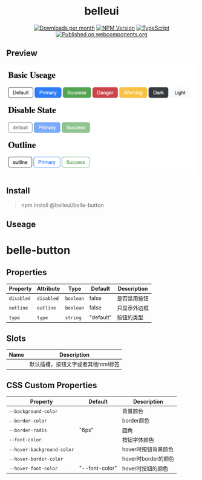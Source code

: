 <!-- ⚠️ This README has been generated from the file(s) "/Users/wusong/Code/github-project/belleui/packages/belle-button/readme/blueprint.md" ⚠️--><h1 align="center">belleui</h1>

<p align="center">
		<a href="https://npmcharts.com/compare/@belleui/belle-button?minimal=true"><img alt="Downloads per month" src="https://img.shields.io/npm/dm/@belleui/belle-button.svg" height="20"/></a>
<a href="https://www.npmjs.com/package/@belleui/belle-button"><img alt="NPM Version" src="https://img.shields.io/npm/v/@belleui/belle-button.svg" height="20"/></a>
<a href="https://github.com/belleui/belleui/blob/master/packages/belle-button"><img alt="TypeScript" src="https://img.shields.io/npm/types/@belleui/belle-button" height="20"/></a>
<a href="https://www.webcomponents.org/element/@belleui/belle-button"><img alt="Published on webcomponents.org" src="https://img.shields.io/badge/webcomponents.org-published-blue.svg" height="20"/></a>
	</p>



[](#preview)

## Preview

![screent shot](./image/screenshot.png)


[](#install)

## Install

> npm install @belleui/belle-button


[](#useage)

## Useage


[](#belle-button)

# belle-button


[](#properties)

## Properties

| Property   | Attribute  | Type      | Default   | Description |
|------------|------------|-----------|-----------|-------------|
| `disabled` | `disabled` | `boolean` | false     | 是否禁用按钮      |
| `outline`  | `outline`  | `boolean` | false     | 只显示外边框      |
| `type`     | `type`     | `string`  | "default" | 按钮的类型       |


[](#slots)

## Slots

| Name | Description         |
|------|---------------------|
|      | 默认插槽，按钮文字或者其他html标签 |


[](#css-custom-properties)

## CSS Custom Properties

| Property                   | Default        | Description     |
|----------------------------|----------------|-----------------|
| `--background-color`       |                | 背景颜色            |
| `--border-color`           |                | border颜色        |
| `--border-radis`           | "6px"          | 圆角              |
| `--font-color`             |                | 按钮字体颜色          |
| `--hover-background-color` |                | hover时按钮背景颜色    |
| `--hover-border-color`     |                | hover时border的颜色 |
| `--hover-font-color`       | "--font-color" | hover时按钮的颜色     |


